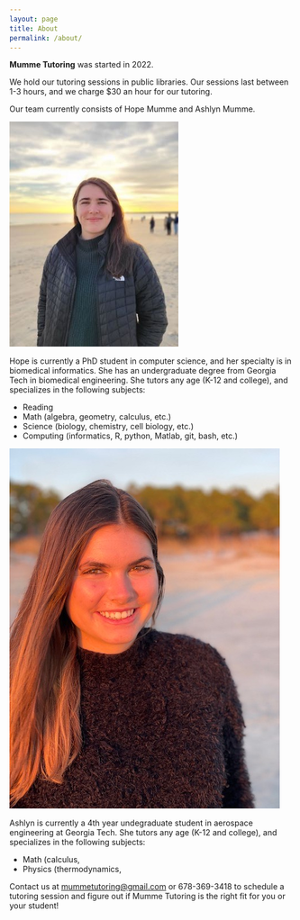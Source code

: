 ```yaml
---
layout: page
title: About
permalink: /about/
---
```


**Mumme Tutoring** was started in 2022. 

We hold our tutoring sessions in public libraries. Our sessions last between 1-3 hours, and we charge $30 an hour for our tutoring.

Our team currently consists of Hope Mumme and Ashlyn Mumme. 

![hmumme_img](HMumme.jpg)

Hope is currently a PhD student in computer science, and her specialty is in biomedical informatics. She has an undergraduate degree from Georgia Tech in biomedical engineering. She tutors any age (K-12 and college), and specializes in the following subjects:
- Reading
- Math (algebra, geometry, calculus, etc.)
- Science (biology, chemistry, cell biology, etc.)
- Computing (informatics, R, python, Matlab, git, bash, etc.)

![amumme_img](AMumme.jpeg)

Ashlyn is currently a 4th year undegraduate student in aerospace engineering at Georgia Tech. She tutors any age (K-12 and college), and specializes in the following subjects:
- Math (calculus, 
- Physics (thermodynamics, 

Contact us at mummetutoring@gmail.com or 678-369-3418 to schedule a tutoring session and figure out if 
Mumme Tutoring is the right fit for you or your student!
